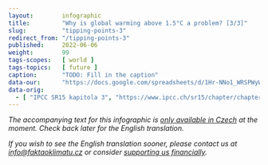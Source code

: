 ```yaml
---
layout:        infographic
title:         "Why is global warming above 1.5°C a problem? [3/3]"
slug:          "tipping-points-3"
redirect_from: "/tipping-points-3"
published:     2022-06-06
weight:        99
tags-scopes:   [ world ]
tags-topics:   [ future ]
caption:       "TODO: Fill in the caption"
data-our:      "https://docs.google.com/spreadsheets/d/1Hr-NNo1_WRSPWyW8YxP14WfqgOjk2xxrFsCh6enMDKI/edit#gid=884376387"
data-orig:
  - [ "IPCC SR15 kapitola 3", "https://www.ipcc.ch/sr15/chapter/chapter-3" ]
---
```


_The accompanying text for this infographic is [only available in Czech](https://faktaoklimatu.cz/infografiky/body-zlomu-3) at the moment. Check back later for the English translation._

_If you wish to see the English translation sooner, please contact us at [info@faktaoklimatu.cz](mailto:info@faktaoklimatu.cz) or consider [supporting us financially](https://www.darujme.cz/projekt/1203742)._
